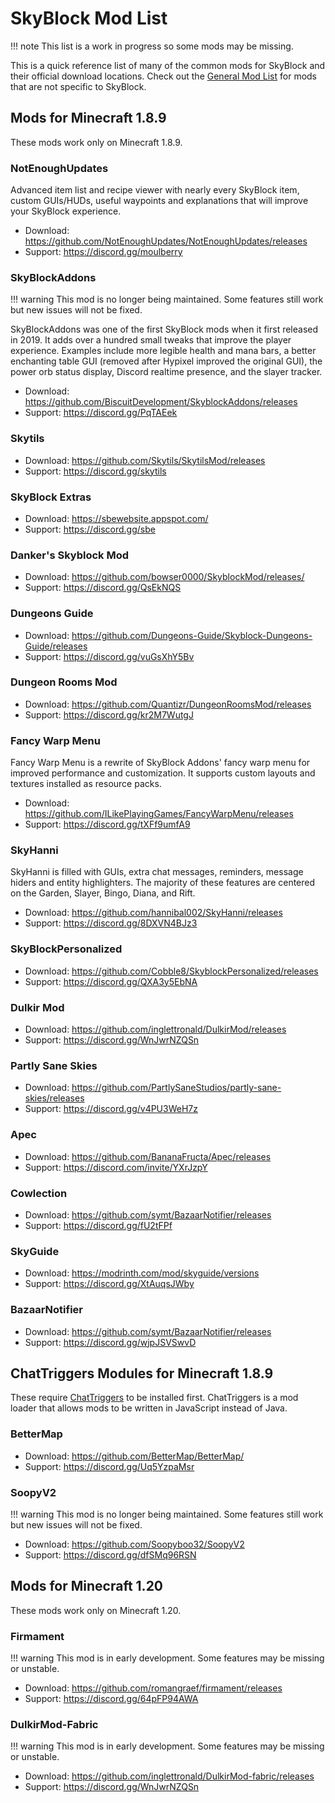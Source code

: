 # SkyBlock Mod List
!!! note
    This list is a work in progress so some mods may be missing.

This is a quick reference list of many of the common mods for SkyBlock and their official download locations.
Check out the [General Mod List](general-mod-list.md) for mods that are not specific to SkyBlock.

## Mods for Minecraft 1.8.9
These mods work only on Minecraft 1.8.9.

### NotEnoughUpdates
Advanced item list and recipe viewer with nearly every SkyBlock item, custom GUIs/HUDs, useful waypoints and explanations that will improve your SkyBlock experience.

- Download: https://github.com/NotEnoughUpdates/NotEnoughUpdates/releases
- Support: https://discord.gg/moulberry

### SkyBlockAddons
!!! warning
    This mod is no longer being maintained. Some features still work but new issues will not be fixed.

SkyBlockAddons was one of the first SkyBlock mods when it first released in 2019. It adds over a hundred small tweaks that improve the player experience. Examples include more legible health and mana bars, a better enchanting table GUI (removed after Hypixel improved the original GUI), the power orb status display, Discord realtime presence, and the slayer tracker.

- Download: https://github.com/BiscuitDevelopment/SkyblockAddons/releases
- Support: https://discord.gg/PqTAEek

### Skytils
- Download: https://github.com/Skytils/SkytilsMod/releases
- Support: https://discord.gg/skytils

### SkyBlock Extras
- Download: https://sbewebsite.appspot.com/
- Support: https://discord.gg/sbe

### Danker's Skyblock Mod
- Download: https://github.com/bowser0000/SkyblockMod/releases/
- Support: https://discord.gg/QsEkNQS

### Dungeons Guide
- Download: https://github.com/Dungeons-Guide/Skyblock-Dungeons-Guide/releases
- Support: https://discord.gg/vuGsXhY5Bv

### Dungeon Rooms Mod
- Download: https://github.com/Quantizr/DungeonRoomsMod/releases
- Support: https://discord.gg/kr2M7WutgJ

### Fancy Warp Menu
Fancy Warp Menu is a rewrite of SkyBlock Addons' fancy warp menu for improved performance and customization. It supports custom layouts and textures installed as resource packs.

- Download: https://github.com/ILikePlayingGames/FancyWarpMenu/releases
- Support: https://discord.gg/tXFf9umfA9

### SkyHanni
SkyHanni is filled with GUIs, extra chat messages, reminders, message hiders and entity highlighters. The majority of these features are centered on the Garden, Slayer, Bingo, Diana, and Rift.

- Download: https://github.com/hannibal002/SkyHanni/releases
- Support: https://discord.gg/8DXVN4BJz3

### SkyBlockPersonalized
- Download: https://github.com/Cobble8/SkyblockPersonalized/releases
- Support: https://discord.gg/QXA3y5EbNA

### Dulkir Mod
- Download: https://github.com/inglettronald/DulkirMod/releases
- Support: https://discord.gg/WnJwrNZQSn

### Partly Sane Skies
- Download: https://github.com/PartlySaneStudios/partly-sane-skies/releases
- Support: https://discord.gg/v4PU3WeH7z

### Apec
- Download: https://github.com/BananaFructa/Apec/releases
- Support: https://discord.com/invite/YXrJzpY

### Cowlection
- Download: https://github.com/symt/BazaarNotifier/releases
- Support: https://discord.gg/fU2tFPf

### SkyGuide
- Download: https://modrinth.com/mod/skyguide/versions
- Support: https://discord.gg/XtAuqsJWby

### BazaarNotifier
- Download: https://github.com/symt/BazaarNotifier/releases
- Support: https://discord.gg/wjpJSVSwvD

## ChatTriggers Modules for Minecraft 1.8.9
These require [ChatTriggers](https://www.chattriggers.com) to be installed first.
ChatTriggers is a mod loader that allows mods to be written in JavaScript instead of Java.

### BetterMap
- Download: https://github.com/BetterMap/BetterMap/
- Support: https://discord.gg/Uq5YzpaMsr

### SoopyV2
!!! warning
    This mod is no longer being maintained. Some features still work but new issues will not be fixed.
- Download: https://github.com/Soopyboo32/SoopyV2
- Support: https://discord.gg/dfSMq96RSN

## Mods for Minecraft 1.20
These mods work only on Minecraft 1.20.

### Firmament
!!! warning
    This mod is in early development. Some features may be missing or unstable.

- Download: https://github.com/romangraef/firmament/releases
- Support: https://discord.gg/64pFP94AWA

### DulkirMod-Fabric
!!! warning
    This mod is in early development. Some features may be missing or unstable.

- Download: https://github.com/inglettronald/DulkirMod-fabric/releases
- Support: https://discord.gg/WnJwrNZQSn
